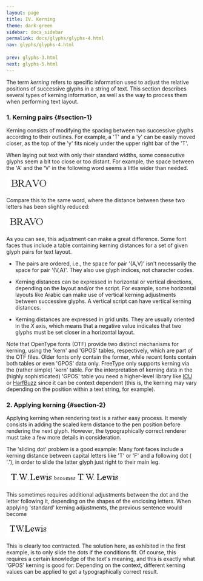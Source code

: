 ```yaml
---
layout: page
title: IV. Kerning
theme: dark-green
sidebar: docs_sidebar
permalink: docs/glyphs/glyphs-4.html
nav: glyphs/glyphs-4.html

prev: glyphs-3.html
next: glyphs-5.html
---
```


The term _kerning_ refers to specific information used to adjust the relative
positions of successive glyphs in a string of text.  This section describes
several types of kerning information, as well as the way to process them when
performing text layout.

### 1\. Kerning pairs {#section-1}

Kerning consists of modifying the spacing between two successive glyphs
according to their outlines.  For example, a  'T' and a 'y' can be easily moved
closer, as the top of the  'y' fits nicely under the upper right bar of the
'T'.

When laying out text with only their standard widths, some consecutive glyphs
seem a bit too close or too distant.  For example, the space between the 'A'
and the 'V' in the following word seems a little wider than needed.

![the word 'bravo' unkerned](assets/bravo_unkerned.png)

Compare this to the same word, where the distance between these two letters has
been slightly reduced:

![the word 'bravo' with kerning](assets/bravo_kerned.png)

As you can see, this adjustment can make a great difference.  Some font faces
thus include a table containing kerning distances for a set of given glyph
pairs for text layout.

* The pairs are ordered, i.e., the space for pair '(A,V)' isn't necessarily the
  space for pair  '(V,A)'.  They also use glyph indices, not character codes.

* Kerning distances can be expressed in horizontal or vertical directions,
  depending on the layout and/or the script.  For example, some horizontal
  layouts like Arabic can make use of vertical kerning adjustments between
  successive glyphs.  A vertical script can have vertical kerning distances.

* Kerning distances are expressed in grid units.  They are usually oriented in
  the _X_ axis, which means that a negative value indicates that two glyphs
  must be set closer in a horizontal layout.

Note that OpenType fonts (OTF) provide two distinct mechanisms for kerning,
using the  'kern' and 'GPOS' tables, respectively, which are part of the OTF
files.  Older fonts only contain the former, while recent fonts contain both
tables or even 'GPOS' data only.  FreeType only supports kerning via the
(rather simple)  'kern' table.  For the interpretation of kerning data in the
(highly sophisticated)  'GPOS' table you need a higher-level library like
[ICU](http://icu-project.org/) or [HarfBuzz](http://harfbuzz.org) since it can
be context dependent (this is, the kerning may vary depending on the position
within a text string, for example).

### 2\. Applying kerning {#section-2}

Applying kerning when rendering text is a rather easy process.  It merely
consists in adding the scaled kern distance to the pen position before
rendering the next glyph.  However, the typographically correct renderer must
take a few more details in consideration.

The  'sliding dot' problem is a good example: Many font faces include a kerning
distance between capital letters like  'T' or 'F' and a following dot ( '.'),
in order to slide the latter glyph just right to their main leg.

![example for sliding dots](assets/twlewis1.png)

This sometimes requires additional adjustments between the dot and the letter
following it, depending on the shapes of the enclosing letters.  When applying
'standard' kerning adjustments, the previous sentence would become

![example for too much kerning](assets/twlewis2.png)

This is clearly too contracted.  The solution here, as exhibited in the first
example, is to only slide the dots if the conditions fit.  Of course, this
requires a certain knowledge of the text's meaning, and this is exactly what
'GPOS' kerning is good for: Depending on the context, different kerning values
can be applied to get a typographically correct result.
